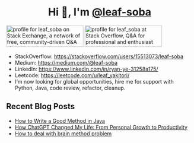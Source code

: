 <h1 align="center">Hi 👋, I'm <a href="https://github.com/leaf-soba">@leaf-soba</a></h1>
<a href="https://stackexchange.com/users/21103632"><img src="https://stackexchange.com/users/flair/21103632.png" width="208" height="58" alt="profile for leaf_soba on Stack Exchange, a network of free, community-driven Q&amp;A sites" title="profile for leaf_soba on Stack Exchange, a network of free, community-driven Q&amp;A sites"></a>
<a href="https://stackoverflow.com/users/15513073/leaf-soba"><img src="https://stackoverflow.com/users/flair/15513073.png" width="208" height="58" alt="profile for leaf_soba at Stack Overflow, Q&amp;A for professional and enthusiast programmers" title="profile for leaf_soba at Stack Overflow, Q&amp;A for professional and enthusiast programmers"></a>

- StackOverflow: https://stackoverflow.com/users/15513073/leaf-soba
- Medium: https://medium.com/@leaf-soba
- LinkedIn: https://www.linkedin.com/in/ryan-ye-31258a175/
- Leetcode: https://leetcode.com/u/leaf_yakitori/
- I’m now looking for global opportunities, hire me for support with Python, Java, code review, refactor, cleanup.

## Recent Blog Posts
- [How to Write a Good Method in Java](https://medium.com/@leaf-soba/how-to-write-a-good-method-in-java-5dc821d0be28)
- [How ChatGPT Changed My Life: From Personal Growth to Productivity](https://medium.com/@leaf-soba/how-chatgpt-changed-my-life-from-personal-growth-to-productivity-63be5ccd4a80)
- [How to deal with brain method problem](https://medium.com/@leaf-soba/how-to-write-a-good-method-in-java-part-2-449559d16841)
